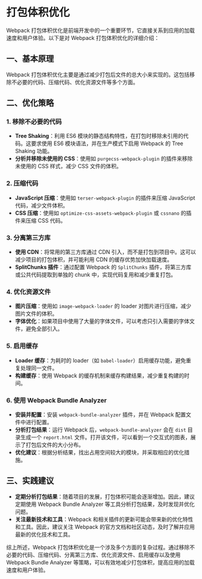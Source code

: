 # 打包体积优化

Webpack 打包体积优化是前端开发中的一个重要环节，它直接关系到应用的加载速度和用户体验。以下是对 Webpack 打包体积优化的详细介绍：

## 一、基本原理

Webpack 打包体积优化主要是通过减少打包后文件的总大小来实现的。这包括移除不必要的代码、压缩代码、优化资源文件等多个方面。

## 二、优化策略

### 1. 移除不必要的代码

- **Tree Shaking**：利用 ES6 模块的静态结构特性，在打包时移除未引用的代码。这要求使用 ES6 模块语法，并在生产模式下启用 Webpack 的 Tree Shaking 功能。
- **分析并移除未使用的 CSS**：使用如 `purgecss-webpack-plugin` 的插件来移除未使用的 CSS 样式，减少 CSS 文件的体积。

### 2. 压缩代码

- **JavaScript 压缩**：使用如 `terser-webpack-plugin` 的插件来压缩 JavaScript 代码，减少文件体积。
- **CSS 压缩**：使用如 `optimize-css-assets-webpack-plugin` 或 `cssnano` 的插件来压缩 CSS 代码。

### 3. 分离第三方库

- **使用 CDN**：将常用的第三方库通过 CDN 引入，而不是打包到项目中。这可以减少项目的打包体积，并可能利用 CDN 的缓存优势加快加载速度。
- **SplitChunks 插件**：通过配置 Webpack 的 `SplitChunks` 插件，将第三方库或公共代码提取到单独的 chunk 中，实现代码复用和减少重复打包。

### 4. 优化资源文件

- **图片压缩**：使用如 `image-webpack-loader` 的 loader 对图片进行压缩，减少图片文件的体积。
- **字体优化**：如果项目中使用了大量的字体文件，可以考虑只引入需要的字体文件，避免全部引入。

### 5. 启用缓存

- **Loader 缓存**：为耗时的 loader（如 `babel-loader`）启用缓存功能，避免重复处理同一文件。
- **构建缓存**：使用 Webpack 的缓存机制来缓存构建结果，减少重复构建的时间。

### 6. 使用 Webpack Bundle Analyzer

- **安装并配置**：安装 `webpack-bundle-analyzer` 插件，并在 Webpack 配置文件中进行配置。
- **分析打包结果**：运行 Webpack 后，`webpack-bundle-analyzer` 会在 `dist` 目录生成一个 `report.html` 文件。打开该文件，可以看到一个交互式的图表，展示了打包后文件的大小分布。
- **优化建议**：根据分析结果，找出占用空间较大的模块，并采取相应的优化措施。

## 三、实践建议

- **定期分析打包结果**：随着项目的发展，打包体积可能会逐渐增加。因此，建议定期使用 Webpack Bundle Analyzer 等工具分析打包结果，及时发现并优化问题。
- **关注最新技术和工具**：Webpack 和相关插件的更新可能会带来新的优化特性和工具。因此，建议关注 Webpack 的官方文档和社区动态，及时了解并应用最新的优化技术和工具。

综上所述，Webpack 打包体积优化是一个涉及多个方面的复杂过程。通过移除不必要的代码、压缩代码、分离第三方库、优化资源文件、启用缓存以及使用 Webpack Bundle Analyzer 等策略，可以有效地减少打包体积，提高应用的加载速度和用户体验。
